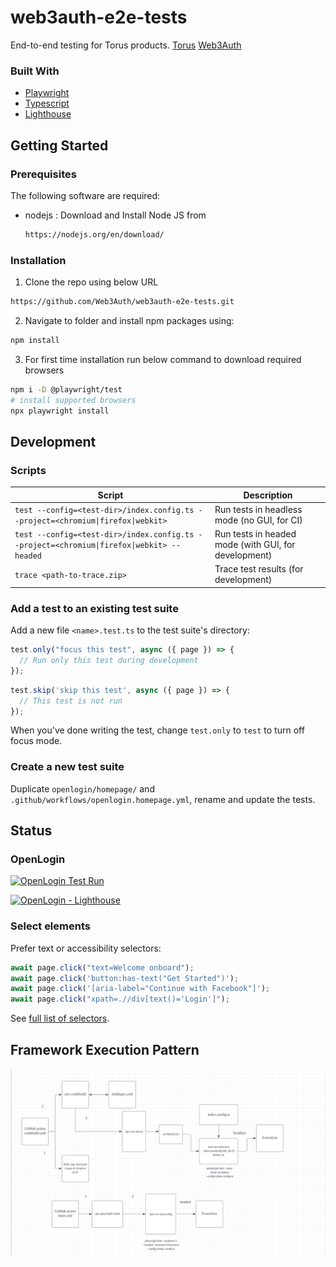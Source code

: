 # web3auth-e2e-tests

End-to-end testing for Torus products.
[Torus]
[Web3Auth]

### Built With

- [Playwright](https://playwright.dev)
- [Typescript](https://www.typescriptlang.org/)
- [Lighthouse](https://developers.google.com/web/tools/lighthouse)

## Getting Started

### Prerequisites

The following software are required:

- nodejs : Download and Install Node JS from
  ```sh
  https://nodejs.org/en/download/
  ```

### Installation

1. Clone the repo using below URL

```sh
https://github.com/Web3Auth/web3auth-e2e-tests.git
```

2. Navigate to folder and install npm packages using:

```sh
npm install
```
3. For first time installation run below command to download required browsers

```sh
npm i -D @playwright/test
# install supported browsers
npx playwright install
```

## Development

### Scripts

| Script                                                                                    | Description                                          |
| ----------------------------------------------------------------------------------------- | ---------------------------------------------------- |
| `test --config=<test-dir>/index.config.ts --project=<chromium\|firefox\|webkit>`          | Run tests in headless mode (no GUI, for CI)          |
| `test --config=<test-dir>/index.config.ts --project=<chromium\|firefox\|webkit> --headed` | Run tests in headed mode (with GUI, for development) |
| `trace <path-to-trace.zip>`                                                               | Trace test results (for development)                 |

### Add a test to an existing test suite

Add a new file `<name>.test.ts` to the test suite's directory:

```ts
test.only("focus this test", async ({ page }) => {
  // Run only this test during development
});
```
```ts
test.skip('skip this test', async ({ page }) => {
  // This test is not run
});
```
When you've done writing the test, change `test.only` to `test` to turn off focus mode.

### Create a new test suite

Duplicate `openlogin/homepage/` and `.github/workflows/openlogin.homepage.yml`, rename and update the tests.

## Status

### OpenLogin

[![OpenLogin Test Run](https://github.com/Web3Auth/web3auth-e2e-tests/actions/workflows/main.yml/badge.svg)](https://github.com/Web3Auth/web3auth-e2e-tests/actions/workflows/main.yml)

[![OpenLogin - Lighthouse](https://github.com/torusresearch/torus-e2e-tests/actions/workflows/lighthouse.yml/badge.svg)](https://github.com/torusresearch/torus-e2e-tests/actions/workflows/lighthouse.yml)

### Select elements

Prefer text or accessibility selectors:

```ts
await page.click("text=Welcome onboard");
await page.click('button:has-text("Get Started")');
await page.click('[aria-label="Continue with Facebook"]');
await page.click("xpath=.//div[text()='Login']");
```

See [full list of selectors](https://playwright.dev/docs/selectors/#quick-guide).

## Framework Execution Pattern

![alt text](https://github.com/Web3Auth/web3auth-e2e-tests/blob/new_ui_openlogin/FW.png)

<!-- Links -->

[torus]: https://tor.us
[Web3Auth]: https://app.openlogin.com/
[Framework Design]: https://lucid.app/lucidchart/0a243786-3d3c-4dcb-b31d-f5c2a224ea42/edit?viewport_loc=-291%2C-13%2C2266%2C1146%2C0_0&invitationId=inv_8cb3a0f7-3930-427f-b82e-259d5b27fa99
